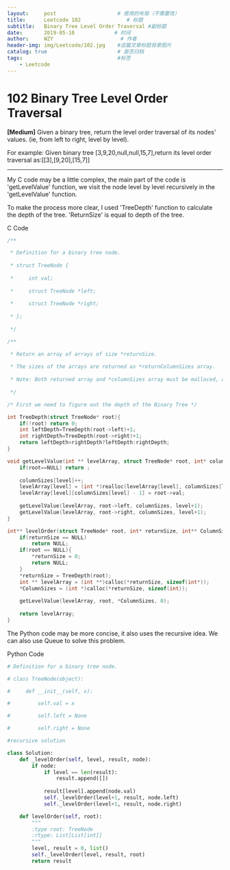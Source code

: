 ```yaml
---
layout:     post                    # 使用的布局（不需要改）
title:      Leetcode 102               # 标题 
subtitle:   Binary Tree Level Order Traversal #副标题
date:       2019-05-10             # 时间
author:     WZY                      # 作者
header-img: img/Leetcode/102.jpg    #这篇文章标题背景图片
catalog: true                       # 是否归档
tags:                               #标签
    - Leetcode
--- 
```


# 102 Binary Tree Level Order Traversal
**[Medium]**
Given a binary tree, return the level order traversal of its nodes' values. (ie, from left to right, level by level).

For example:
Given binary tree [3,9,20,null,null,15,7],return its level order traversal as:[[3],[9,20],[15,7]]

***

My C code may be a little complex, the main part of the code is 'getLevelValue' function, we visit the node level by level recursively in the 'getLevelValue' function.

To make the process more clear, I used 'TreeDepth' function to calculate the depth of the tree. 'ReturnSize' is equal to depth of the tree.

C Code
```c
/**

 * Definition for a binary tree node.
 
 * struct TreeNode {
 
 *     int val;
 
 *     struct TreeNode *left;
 
 *     struct TreeNode *right;
 
 * };
 
 */

/**

 * Return an array of arrays of size *returnSize.
 
 * The sizes of the arrays are returned as *returnColumnSizes array.
 
 * Note: Both returned array and *columnSizes array must be malloced, assume caller calls free().
 
 */

/* First we need to figure out the depth of the Binary Tree */

int TreeDepth(struct TreeNode* root){
    if(!root) return 0;
    int leftDepth=TreeDepth(root->left)+1;
    int rightDepth=TreeDepth(root->right)+1;
    return leftDepth>rightDepth?leftDepth:rightDepth;
}

void getLevelValue(int ** levelArray, struct TreeNode* root, int* columnSizes, int level){
    if(root==NULL) return ;
    
    columnSizes[level]++;
    levelArray[level] = (int *)realloc(levelArray[level], columnSizes[level]*sizeof(int));
    levelArray[level][columnSizes[level] - 1] = root->val;
        
    getLevelValue(levelArray, root->left, columnSizes, level+1);
    getLevelValue(levelArray, root->right, columnSizes, level+1);
}

int** levelOrder(struct TreeNode* root, int* returnSize, int** ColumnSizes){
    if(returnSize == NULL)
        return NULL;
    if(root == NULL){
        *returnSize = 0;
        return NULL;
    }
    *returnSize = TreeDepth(root);
    int ** levelArray = (int **)calloc(*returnSize, sizeof(int*));
    *ColumnSizes = (int *)calloc(*returnSize, sizeof(int));
    
    getLevelValue(levelArray, root, *ColumnSizes, 0);
    
    return levelArray;
}
```

The Python code may be more concise, it also uses the recursive idea. We can also use Queue to solve this problem.

Python Code
```python
# Definition for a binary tree node.

# class TreeNode(object):

#     def __init__(self, x):

#         self.val = x

#         self.left = None

#         self.right = None

#recursive solution

class Solution:
    def _levelOrder(self, level, result, node):
        if node:
            if level == len(result):
                result.append([])
                
            result[level].append(node.val)
            self._levelOrder(level+1, result, node.left)
            self._levelOrder(level+1, result, node.right)

    def levelOrder(self, root):
        """
        :type root: TreeNode
        :rtype: List[List[int]]
        """
        level, result = 0, list()
        self._levelOrder(level, result, root)
        return result 
```
